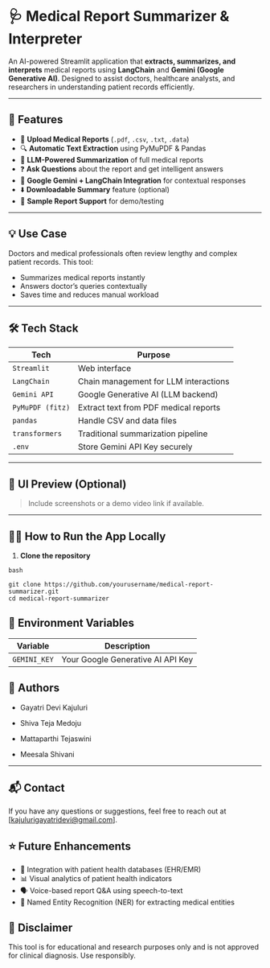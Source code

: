 # 🩺 Medical Report Summarizer & Interpreter

An AI-powered Streamlit application that **extracts, summarizes, and interprets** medical reports using **LangChain** and **Gemini (Google Generative AI)**. Designed to assist doctors, healthcare analysts, and researchers in understanding patient records efficiently.

---

## 🚀 Features

- 📄 **Upload Medical Reports** (`.pdf`, `.csv`, `.txt`, `.data`)
- 🔍 **Automatic Text Extraction** using PyMuPDF & Pandas
- 🧠 **LLM-Powered Summarization** of full medical reports
- ❓ **Ask Questions** about the report and get intelligent answers
- 💬 **Google Gemini + LangChain Integration** for contextual responses
- ⬇️ **Downloadable Summary** feature (optional)
- 🧪 **Sample Report Support** for demo/testing

---

## 💡 Use Case

Doctors and medical professionals often review lengthy and complex patient records. This tool:

- Summarizes medical reports instantly
- Answers doctor’s queries contextually
- Saves time and reduces manual workload

---

## 🛠️ Tech Stack

| Tech             | Purpose                                |
|------------------|----------------------------------------|
| `Streamlit`      | Web interface                          |
| `LangChain`      | Chain management for LLM interactions  |
| `Gemini API`     | Google Generative AI (LLM backend)     |
| `PyMuPDF (fitz)` | Extract text from PDF medical reports  |
| `pandas`         | Handle CSV and data files              |
| `transformers`   | Traditional summarization pipeline     |
| `.env`           | Store Gemini API Key securely          |

---

## 📸 UI Preview (Optional)

> Include screenshots or a demo video link if available.

---

## 🧑‍💻 How to Run the App Locally

1. **Clone the repository**

`bash`
```
git clone https://github.com/yourusername/medical-report-summarizer.git
cd medical-report-summarizer
```


## 🔐 Environment Variables

| Variable     | Description                       |
| ------------ | --------------------------------- |
| `GEMINI_KEY` | Your Google Generative AI API Key |



## 🤝 Authors

- Gayatri Devi Kajuluri

- Shiva Teja Medoju

- Mattaparthi Tejaswini

- Meesala Shivani

---

## 📬 Contact

If you have any questions or suggestions, feel free to reach out at [kajulurigayatridevi@gmail.com].

## ⭐ Future Enhancements

- 🏥 Integration with patient health databases (EHR/EMR)
- 📊 Visual analytics of patient health indicators
- 🗣️ Voice-based report Q&A using speech-to-text
- 🧾 Named Entity Recognition (NER) for extracting medical entities


## 📢 Disclaimer

This tool is for educational and research purposes only and is not approved for clinical diagnosis. Use responsibly.

